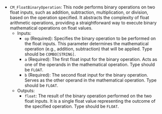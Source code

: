- `CM_FloatBinaryOperation`: This node performs binary operations on two float inputs, such as addition, subtraction, multiplication, or division, based on the operation specified. It abstracts the complexity of float arithmetic operations, providing a straightforward way to execute binary mathematical operations on float values.
    - Inputs:
        - `op` (Required): Specifies the binary operation to be performed on the float inputs. This parameter determines the mathematical operation (e.g., addition, subtraction) that will be applied. Type should be `COMBO[STRING]`.
        - `a` (Required): The first float input for the binary operation. Acts as one of the operands in the mathematical operation. Type should be `FLOAT`.
        - `b` (Required): The second float input for the binary operation. Serves as the other operand in the mathematical operation. Type should be `FLOAT`.
    - Outputs:
        - `float`: The result of the binary operation performed on the two float inputs. It is a single float value representing the outcome of the specified operation. Type should be `FLOAT`.
